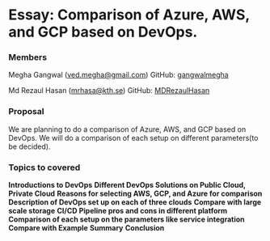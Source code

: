 # Essay: Comparison of Azure, AWS, and GCP based on DevOps.

### Members

Megha Gangwal (ved.megha@gmail.com)
GitHub: [gangwalmegha](https://github.com/gangwalmegha/)

Md Rezaul Hasan (mrhasa@kth.se)
GitHub: [MDRezaulHasan](https://github.com/MDRezaulHasan/)

### Proposal

We are planning to do a comparison of Azure, AWS, and GCP based on DevOps. We will do a comparison of each setup on different parameters(to be decided).

### Topics to covered

**Introductions to DevOps**
**Different DevOps Solutions on Public Cloud, Private Cloud**
**Reasons for selecting AWS, GCP, and Azure for comparison**
**Description of DevOps set up on each of three clouds**
**Compare with large scale storage**
**CI/CD Pipeline pros and cons in different platform**
**Comparison of each setup on the parameters like service integration**
**Compare with Example**
**Summary**
**Conclusion**
